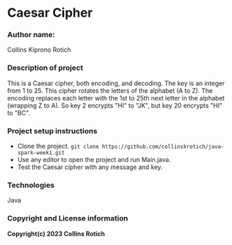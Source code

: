 # Caesar Cipher

### Author name: 
Collins Kiprono Rotich

### Description of project
This is a Caesar cipher, both encoding, and decoding. The key is an integer from 1 to 25. This cipher rotates the letters of the alphabet (A to Z). 
The encoding replaces each letter with the 1st to 25th next letter in the alphabet (wrapping Z to A).
So key 2 encrypts "HI" to "JK", but key 20 encrypts "HI" to "BC".

### Project setup instructions
- Clone the project.
`git clone https://github.com/collinskrotich/java-spark-week1.git`
- Use any editor to open the project and run Main.java.
- Test the Caesar cipher with any message and key.
### Technologies
Java

### Copyright and License information
**Copyright(c) 2023 Collins Rotich**